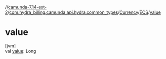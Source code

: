 //[camunda-7.14-ext-2](../../../../index.md)/[com.hydra_billing.camunda.api.hydra.common_types](../../index.md)/[Currency](../index.md)/[ECS](index.md)/[value](value.md)

# value

[jvm]\
val [value](value.md): Long
